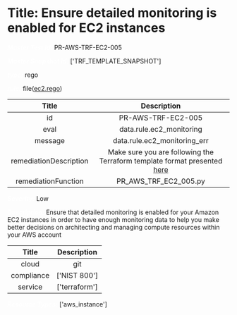 



# Title: Ensure detailed monitoring is enabled for EC2 instances


***<font color="white">Master Test Id:</font>*** PR-AWS-TRF-EC2-005

***<font color="white">Master Snapshot Id:</font>*** ['TRF_TEMPLATE_SNAPSHOT']

***<font color="white">type:</font>*** rego

***<font color="white">rule:</font>*** file([ec2.rego])  
  
  
  
  

|Title|Description|
| :---: | :---: |
|id|PR-AWS-TRF-EC2-005|
|eval|data.rule.ec2_monitoring|
|message|data.rule.ec2_monitoring_err|
|remediationDescription|Make sure you are following the Terraform template format presented <a href='https://registry.terraform.io/providers/hashicorp/aws/latest/docs/resources/instance' target='_blank'>here</a>|
|remediationFunction|PR_AWS_TRF_EC2_005.py|


***<font color="white">Severity:</font>*** Low

***<font color="white">Description:</font>*** Ensure that detailed monitoring is enabled for your Amazon EC2 instances in order to have enough monitoring data to help you make better decisions on architecting and managing compute resources within your AWS account  
  
  

|Title|Description|
| :---: | :---: |
|cloud|git|
|compliance|['NIST 800']|
|service|['terraform']|


***<font color="white">Resource Types:</font>*** ['aws_instance']


[ec2.rego]: https://github.com/prancer-io/prancer-compliance-test/tree/master/aws/terraform/ec2.rego
